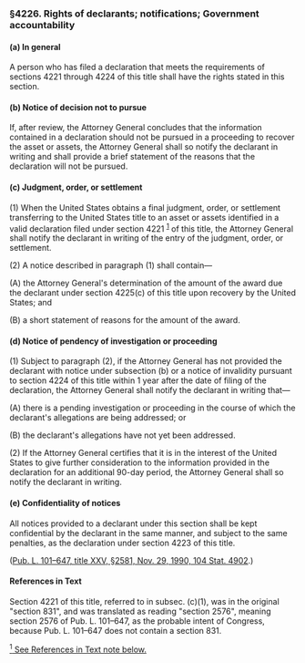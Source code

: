 ### §4226. Rights of declarants; notifications; Government accountability ###

[]()

#### (a) In general ####

A person who has filed a declaration that meets the requirements of sections 4221 through 4224 of this title shall have the rights stated in this section.

[]()

#### (b) Notice of decision not to pursue ####

If, after review, the Attorney General concludes that the information contained in a declaration should not be pursued in a proceeding to recover the asset or assets, the Attorney General shall so notify the declarant in writing and shall provide a brief statement of the reasons that the declaration will not be pursued.

[]()

#### (c) Judgment, order, or settlement ####

[]()

(1) When the United States obtains a final judgment, order, or settlement transferring to the United States title to an asset or assets identified in a valid declaration filed under section 4221 <sup><a href="#4226_1_target" name="4226_1">1</a></sup> of this title, the Attorney General shall notify the declarant in writing of the entry of the judgment, order, or settlement.

[]()

(2) A notice described in paragraph (1) shall contain—

[]()

(A) the Attorney General's determination of the amount of the award due the declarant under section 4225(c) of this title upon recovery by the United States; and

[]()

(B) a short statement of reasons for the amount of the award.

[]()

#### (d) Notice of pendency of investigation or proceeding ####

[]()

(1) Subject to paragraph (2), if the Attorney General has not provided the declarant with notice under subsection (b) or a notice of invalidity pursuant to section 4224 of this title within 1 year after the date of filing of the declaration, the Attorney General shall notify the declarant in writing that—

[]()

(A) there is a pending investigation or proceeding in the course of which the declarant's allegations are being addressed; or

[]()

(B) the declarant's allegations have not yet been addressed.

[]()

(2) If the Attorney General certifies that it is in the interest of the United States to give further consideration to the information provided in the declaration for an additional 90-day period, the Attorney General shall so notify the declarant in writing.

[]()

#### (e) Confidentiality of notices ####

All notices provided to a declarant under this section shall be kept confidential by the declarant in the same manner, and subject to the same penalties, as the declaration under section 4223 of this title.

([Pub. L. 101–647, title XXV, §2581, Nov. 29, 1990, 104 Stat. 4902](/statviewer.htm?volume=104&page=4902).)

#### References in Text ####

Section 4221 of this title, referred to in subsec. (c)(1), was in the original "section 831", and was translated as reading "section 2576", meaning section 2576 of Pub. L. 101–647, as the probable intent of Congress, because Pub. L. 101–647 does not contain a section 831.

[<sup>1</sup> See References in Text note below.](#4226_1)